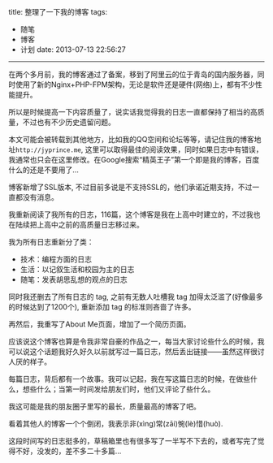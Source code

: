 title: 整理了一下我的博客
tags:
  - 随笔
  - 博客
  - 计划
date: 2013-07-13 22:56:27
---

在两个多月前，我的博客通过了备案，移到了阿里云的位于青岛的国内服务器，同时使用了新的Nginx+PHP-FPM架构，无论是软件还是硬件(网络)上，都有不少性能提升。

所以是时候提高一下内容质量了，说实话我觉得我的日志一直都保持了相当的高质量，不过也有不少历史遗留问题。

本文可能会被转载到其他地方，比如我的QQ空间和论坛等等，请记住我的博客地址`http://jyprince.me`, 这里可以取得最佳的阅读效果，同时如果日志中有错误，我通常也只会在这里修改。在Google搜索“精英王子”第一个即是我的博客，百度什么的还是不要用了&#8230;

博客新增了SSL版本, 不过目前多说是不支持SSL的，他们承诺近期支持，不过一直都没有消息。

我重新阅读了我所有的日志，116篇，这个博客是我在上高中时建立的，不过我也在陆续把上高中之前的高质量日志移过来。

我为所有日志重新分了类：

*   技术：编程方面的日志
*   生活：以记叙生活和校园为主的日志
*   随笔：发表胡思乱想的观点的日志

同时我还删去了所有日志的 tag, 之前有无数人吐槽我 tag 加得太泛滥了(好像最多的时候达到了1200个), 重新添加 tag 的标准则吝啬了许多。

再然后，我重写了About Me页面，增加了一个简历页面。

应该说这个博客也算是令我非常自豪的作品之一，每当大家讨论些什么的时候，我可以说这个话题我好久好久以前就写过一篇日志，然后丢出链接——虽然这样很讨人厌的样子。

每篇日志，背后都有一个故事。我可以记起，我在写这篇日志的时候，在做些什么，想些什么；当第一时间发给朋友们时，他们又评论了些什么。

我这可能是我的朋友圈子里写的最长，质量最高的博客了吧。

看着其他人的博客一个个倒闭，我表示非(xìng)常(zāi)惋(lè)惜(huò).

这段时间写的日志挺多的，草稿箱里也有很多写了一半写不下去的，或者写完了觉得不好，没发的，差不多二十多篇&#8230;